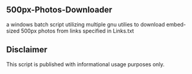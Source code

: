 **500px-Photos-Downloader**
-----
a windows batch script utilizing multiple gnu utilies to download embed-sized 500px photos from links specified in Links.txt

**Disclaimer**
-----
This script is published with informational usage purposes only. 